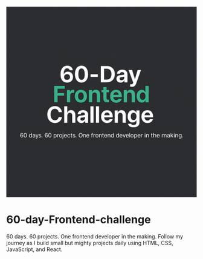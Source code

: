 ![60 Day Frontend Challenge Banner](./banner.png)
# 60-day-Frontend-challenge
60 days. 60 projects. One frontend developer in the making. Follow my journey as I build small but mighty projects daily using HTML, CSS, JavaScript, and React.

